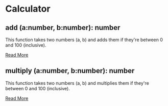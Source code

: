 # Calculator

## add (a:number, b:number): number
This function takes two numbers (a, b) and adds them if they're between 0 and 100 (inclusive).

[Read More](./add.md)

## multiply (a:number, b:number): number
This function takes two numbers (a, b) and multiplies them if they're between 0 and 100 (inclusive).

[Read More](./multiply.md)